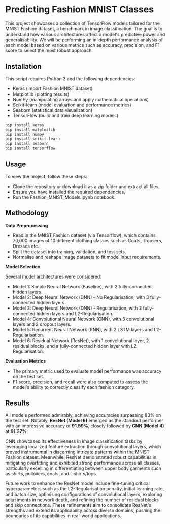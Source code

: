 # Predicting Fashion MNIST Classes

This project showcases a collection of TensorFlow models tailored for the MNIST Fashion dataset, a benchmark in image classification. The goal is to understand how various architectures affect a model's predictive power and generalisability. We will be performing an in-depth performance analysis of each model based on various metrics such as accuracy, precision, and F1 score to select the most robust approach.

## Installation

This script requires Python 3 and the following dependencies:

- Keras (import Fashion MNIST dataset)
- Matplotlib (plotting results)
- NumPy (manipulating arrays and apply mathematical operations)
- Scikit-learn (model evaluation and performance metrics)
- Seaborn (statistical data visualisation)
- TensorFlow (build and train deep learning models)

```bash
pip install keras
pip install matplotlib
pip install numpy
pip install scikit-learn
pip install seaborn
pip install tensorflow
```

## Usage

To view the project, follow these steps:
- Clone the repository or download it as a zip folder and extract all files.
- Ensure you have installed the required dependencies.
- Run the Fashion_MNIST_Models.ipynb notebook.

## Methodology

**Data Preprocessing**
   - Read in the MNIST Fashion dataset (via Tensorflow), which contains 70,000 images of 10 different clothing classes such as Coats, Trousers, Dresses etc.
   - Split the dataset into training, validation, and test sets.
   - Normalise and reshape image datasets to fit model input requirements.

**Model Selection**

Several model architectures were considered:
   - Model 1: Simple Neural Network (Baseline), with 2 fully-connected hidden layers.
   - Model 2: Deep Neural Network (DNN) - No Regularisation, with 3 fully-connected hidden layers.
   - Model 3: Deep Neural Network (DNN) - Regularisation, with 3 fully-connected hidden layers and L2-Regularisation.
   - Model 4: Convolutional Neural Network (CNN), with 3 convolutional layers and 2 dropout layers.
   - Model 5: Recurrent Neural Network (RNN), with 2 LSTM layers and L2-Regularisation.
   - Model 6: Residual Network (ResNet), with 1 convolutional layer, 2 residual blocks, and a fully-connected hidden layer with L2-Regularisation.

**Evaluation Metrics**
   - The primary metric used to evaluate model performance was accuracy on the test set.
   - F1 score, precision, and recall were also computed to assess the model's ability to correctly classify each fashion category.

## Results
All models performed admirably, achieving accuracies surpassing 83% on the test set. Notably, **ResNet (Model 6)** emerged as the standout performer with an impressive accuracy of **91.59%**, closely followed by **CNN (Model 4)** at **91.27%**.

CNN showcased its effectiveness in image classification tasks by leveraging localized feature extraction through convolutional layers, which proved instrumental in discerning intricate patterns within the MNIST Fashion dataset. Meanwhile, ResNet demonstrated robust capabilities in mitigating overfitting and exhibited strong performance across all classes, particularly excelling in differentiating between upper body garments such as shirts, pullovers, coats, and t-shirts/tops.

Future work to enhance the ResNet model include fine-tuning critical hyperparameters such as the L2-Regularisation penalty, initial learning rate, and batch size, optimising configurations of convolutional layers, exploring adjustments in network depth, and refining the number of residual blocks and skip connections. These refinements aim to consolidate ResNet's strengths and extend its applicability across diverse domains, pushing the boundaries of its capabilities in real-world applications.